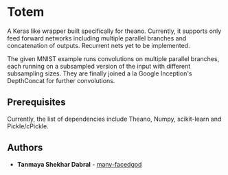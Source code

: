 # Totem

A Keras like wrapper built specifically for theano. Currently, it supports only feed forward networks including multiple parallel branches and concatenation of outputs. Recurrent nets yet to be implemented.

The given MNIST example runs convolutions on multiple parallel branches, each running on a subsampled version of the input with different subsampling sizes. They are finally joined a la Google Inception's DepthConcat for further convolutions.

## Prerequisites

Currently, the list of dependencies include Theano, Numpy, scikit-learn and Pickle/cPickle.

## Authors

* **Tanmaya Shekhar Dabral** - [many-facedgod](https://github.com/many-facedgod)
